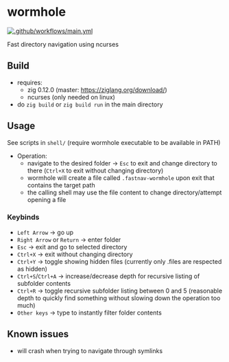 # wormhole
[![.github/workflows/main.yml](https://github.com/salo-dea/wormhole/actions/workflows/main.yml/badge.svg)](https://github.com/salo-dea/wormhole/actions/workflows/main.yml)

Fast directory navigation using ncurses

## Build 
- requires:
  - zig 0.12.0 (master: https://ziglang.org/download/)
  - ncurses (only needed on linux)
- do `zig build` or `zig build run` in the main directory

## Usage
See scripts in `shell/` (require wormhole executable to be available in PATH)

- Operation:
    - navigate to the desired folder -> `Esc` to exit and change directory to there (`Ctrl+X` to exit without changing directory)
   - wormhole will create a file called `.fastnav-wormhole` upon exit that contains the target path
   - the calling shell may use the file content to change directory/attempt opening a file


### Keybinds
- `Left Arrow` -> go up
- `Right Arrow` or `Return` -> enter folder
- `Esc` -> exit and go to selected directory
- `Ctrl+X` -> exit without changing directory
- `Ctrl+Y` -> toggle showing hidden files (currently only .files are respected as hidden)
- `Ctrl+S`/`Ctrl+A` -> increase/decrease depth for recursive listing of subfolder contents
- `Ctrl+R` -> toggle recursive subfolder listing between 0 and 5 (reasonable depth to quickly find something without slowing down the operation too much)
- `Other keys` -> type to instantly filter folder contents

## Known issues
- will crash when trying to navigate through symlinks 
